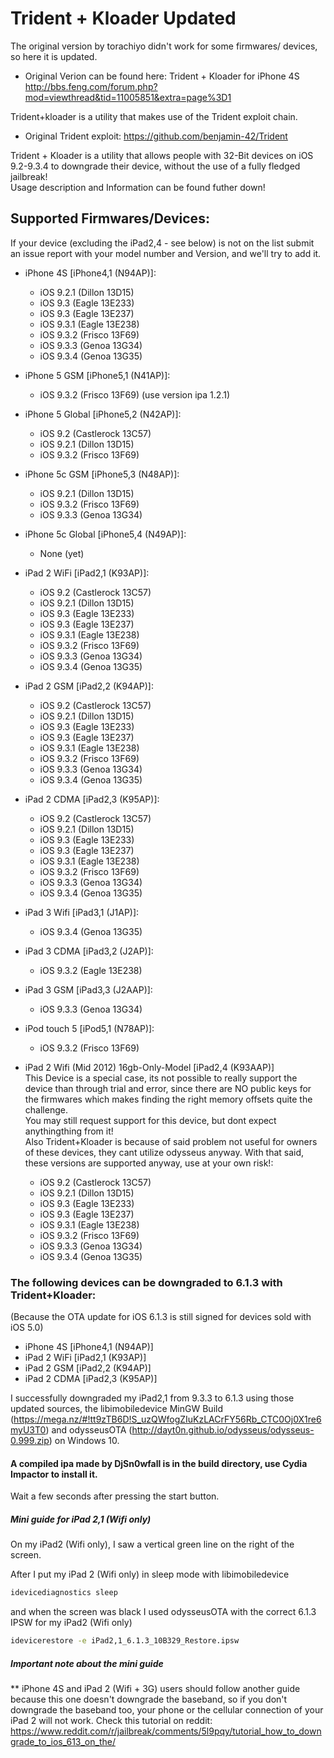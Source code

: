 # Trident + Kloader Updated 

The original version by torachiyo didn't work for some firmwares/ devices, so here it is updated.  
* Original Verion can be found here: Trident + Kloader for iPhone 4S http://bbs.feng.com/forum.php?mod=viewthread&tid=11005851&extra=page%3D1  

Trident+kloader is a utility that makes use of the Trident exploit chain.  
* Original Trident exploit: https://github.com/benjamin-42/Trident  

Trident + Kloader is a utility that allows people with 32-Bit devices on iOS 9.2-9.3.4 to downgrade their device, without the use of a fully fledged jailbreak!  
Usage description and Information can be found futher down!  


## Supported Firmwares/Devices:
If your device (excluding the iPad2,4 - see below) is not on the list submit an issue report with your model number and Version, and we'll try to add it.

* iPhone 4S [iPhone4,1 (N94AP)]:
  * iOS 9.2.1 (Dillon 13D15)
  * iOS 9.3 (Eagle 13E233)
  * iOS 9.3 (Eagle 13E237)  
  * iOS 9.3.1 (Eagle 13E238)
  * iOS 9.3.2 (Frisco 13F69)
  * iOS 9.3.3 (Genoa 13G34)
  * iOS 9.3.4 (Genoa 13G35)

* iPhone 5 GSM [iPhone5,1 (N41AP)]:
  * iOS 9.3.2 (Frisco 13F69) (use version ipa 1.2.1)

* iPhone 5 Global [iPhone5,2 (N42AP)]:
  * iOS 9.2 (Castlerock 13C57)
  * iOS 9.2.1 (Dillon 13D15)
  * iOS 9.3.2 (Frisco 13F69)

* iPhone 5c GSM [iPhone5,3 (N48AP)]:
  * iOS 9.2.1 (Dillon 13D15)
  * iOS 9.3.2 (Frisco 13F69)
  * iOS 9.3.3 (Genoa 13G34)

* iPhone 5c Global [iPhone5,4 (N49AP)]:
  * None (yet)

* iPad 2 WiFi [iPad2,1 (K93AP)]:
  * iOS 9.2 (Castlerock 13C57)
  * iOS 9.2.1 (Dillon 13D15)
  * iOS 9.3 (Eagle 13E233)
  * iOS 9.3 (Eagle 13E237)
  * iOS 9.3.1 (Eagle 13E238)
  * iOS 9.3.2 (Frisco 13F69)
  * iOS 9.3.3 (Genoa 13G34)
  * iOS 9.3.4 (Genoa 13G35)

* iPad 2 GSM [iPad2,2 (K94AP)]:
  * iOS 9.2 (Castlerock 13C57)
  * iOS 9.2.1 (Dillon 13D15)
  * iOS 9.3 (Eagle 13E233)
  * iOS 9.3 (Eagle 13E237)
  * iOS 9.3.1 (Eagle 13E238)
  * iOS 9.3.2 (Frisco 13F69)
  * iOS 9.3.3 (Genoa 13G34)
  * iOS 9.3.4 (Genoa 13G35)

* iPad 2 CDMA [iPad2,3 (K95AP)]:
  * iOS 9.2 (Castlerock 13C57)
  * iOS 9.2.1 (Dillon 13D15)
  * iOS 9.3 (Eagle 13E233)
  * iOS 9.3 (Eagle 13E237)
  * iOS 9.3.1 (Eagle 13E238)
  * iOS 9.3.2 (Frisco 13F69)
  * iOS 9.3.3 (Genoa 13G34)
  * iOS 9.3.4 (Genoa 13G35)

* iPad 3 Wifi [iPad3,1 (J1AP)]:
  * iOS 9.3.4 (Genoa 13G35)

* iPad 3 CDMA [iPad3,2 (J2AP)]:
  * iOS 9.3.2 (Eagle 13E238)

* iPad 3 GSM [iPad3,3 (J2AAP)]:
  * iOS 9.3.3 (Genoa 13G34)

* iPod touch 5 [iPod5,1 (N78AP)]:
  * iOS 9.3.2 (Frisco 13F69)

* iPad 2 Wifi (Mid 2012) 16gb-Only-Model [iPad2,4 (K93AAP)]  
    This Device is a special case, its not possible to really support the device than through trial and error, since there are NO public keys for the firmwares which makes finding the right memory offsets quite the challenge.  
    You may still request support for this device, but dont expect anythingthing from it!  
    Also Trident+Kloader is because of said problem not useful for owners of these devices, they cant utilize odysseus anyway.
   With that said, these versions are supported anyway, use at your own risk!:
  * iOS 9.2 (Castlerock 13C57)
  * iOS 9.2.1 (Dillon 13D15)
  * iOS 9.3 (Eagle 13E233)
  * iOS 9.3 (Eagle 13E237)
  * iOS 9.3.1 (Eagle 13E238)
  * iOS 9.3.2 (Frisco 13F69)
  * iOS 9.3.3 (Genoa 13G34)
  * iOS 9.3.4 (Genoa 13G35)

 
### The following devices can be downgraded to 6.1.3 with Trident+Kloader:
(Because the OTA update for iOS 6.1.3 is still signed for devices sold with iOS 5.0)

* iPhone 4S [iPhone4,1 (N94AP)]
* iPad 2 WiFi [iPad2,1 (K93AP)]
* iPad 2 GSM [iPad2,2 (K94AP)]
* iPad 2 CDMA [iPad2,3 (K95AP)]

I successfully downgraded my iPad2,1 from 9.3.3 to 6.1.3 using those updated sources, the libimobiledevice MinGW Build (https://mega.nz/#!tt9zTB6D!S_uzQWfogZIuKzLACrFY56Rb_CTC0Oj0X1re6myU3T0) and odysseusOTA (http://dayt0n.github.io/odysseus/odysseus-0.999.zip) on Windows 10.


#### A compiled ipa made by DjSn0wfall is in the build directory, use Cydia Impactor to install it. 

Wait a few seconds after pressing the start button.

##### Mini guide for iPad 2,1 (Wifi only)

On my iPad2 (Wifi only), I saw a vertical green line on the right of the screen.

After I put my iPad 2 (Wifi only) in sleep mode with libimobiledevice
```Bash
idevicediagnostics sleep
```

and when the screen was black I used odysseusOTA with the correct 6.1.3 IPSW for my iPad2 (Wifi only)

```Bash
idevicerestore -e iPad2,1_6.1.3_10B329_Restore.ipsw
```
##### Important note about the mini guide

** iPhone 4S and iPad 2 (Wifi + 3G) users should follow another guide because this one doesn't downgrade the baseband, so if you don't downgrade the baseband too, your phone or the cellular connection of your iPad 2 will not work. Check this tutorial on reddit: https://www.reddit.com/r/jailbreak/comments/5l9pqy/tutorial_how_to_downgrade_to_ios_613_on_the/
